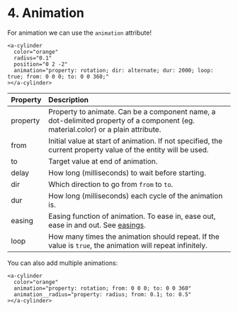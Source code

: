 # 4. Animation

For animation we can use the `animation` attribute!

```markup
<a-cylinder
  color="orange"
  radius="0.1"
  position="0 2 -2"
  animation="property: rotation; dir: alternate; dur: 2000; loop: true; from: 0 0 0; to: 0 0 360;"
></a-cylinder>
```

| Property | Description |
| :--- | :--- |
| property | Property to animate. Can be a component name, a dot-delimited property of a component \(eg. material.color\) or a plain attribute. |
| from | Initial value at start of animation. If not specified, the current property value of the entity will be used. |
| to | Target value at end of animation. |
| delay | How long \(milliseconds\) to wait before starting. |
| dir | Which direction to go from `from` to `to`. |
| dur | How long \(milliseconds\) each cycle of the animation is. |
| easing | Easing function of animation. To ease in, ease out, ease in and out. See [easings](https://www.npmjs.com/package/aframe-animation-component#easings). |
| loop | How many times the animation should repeat. If the value is `true`, the animation will repeat infinitely. |

You can also add multiple animations:

```markup
<a-cylinder
  color="orange"
  animation="property: rotation; from: 0 0 0; to: 0 0 360"
  animation__radius="property: radius; from: 0.1; to: 0.5"
></a-cylinder>
```

